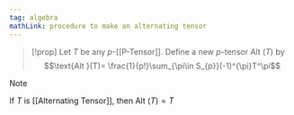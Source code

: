 ```yaml
---
tag: algebra
mathLink: procedure to make an alternating tensor
---
```

>[!prop]
Let $T$ be any $p$-[[P-Tensor]]. Define a new $p$-tensor $\text{Alt }(T)$ by $$\text{Alt }(T)= \frac{1}{p!}\sum_{\pi\in S_{p}}(-1)^{\pi}T^\pi$$

>[!note]
>If $T$ is [[Alternating Tensor]], then $\text{Alt }(T)=T$